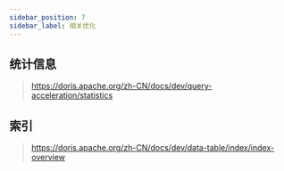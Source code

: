 ```yaml
---
sidebar_position: 7
sidebar_label: 相关优化
---
```


## 统计信息

> https://doris.apache.org/zh-CN/docs/dev/query-acceleration/statistics

## 索引

> https://doris.apache.org/zh-CN/docs/dev/data-table/index/index-overview
